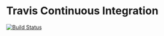 # Travis Continuous Integration

[![Build Status](https://travis-ci.org/terieyenike/Travis-ci.svg?branch=master)](https://travis-ci.org/terieyenike/Travis-ci)
